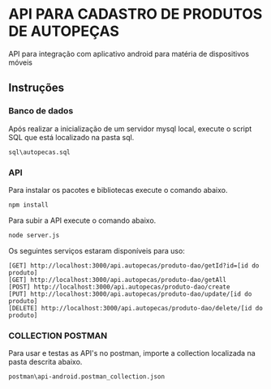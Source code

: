 # API PARA CADASTRO DE PRODUTOS DE AUTOPEÇAS

API para integração com aplicativo android para matéria de dispositivos móveis

## Instruções

### Banco de dados

Após realizar a inicialização de um servidor mysql local, execute o script SQL que está localizado na pasta sql.

```file
sql\autopecas.sql
```

### API

Para instalar os pacotes e bibliotecas execute o comando abaixo.

```sh
npm install
```

Para subir a API execute o comando abaixo.

```sh
node server.js
```

Os seguintes serviços estaram disponíveis para uso:

```url
[GET] http://localhost:3000/api.autopecas/produto-dao/getId?id=[id do produto]
[GET] http://localhost:3000/api.autopecas/produto-dao/getAll
[POST] http://localhost:3000/api.autopecas/produto-dao/create
[PUT] http://localhost:3000/api.autopecas/produto-dao/update/[id do produto]
[DELETE] http://localhost:3000/api.autopecas/produto-dao/delete/[id do produto]
```

### COLLECTION POSTMAN

Para usar e testas as API's no postman, importe a collection localizada na pasta descrita abaixo.

```sh
postman\api-android.postman_collection.json
```
